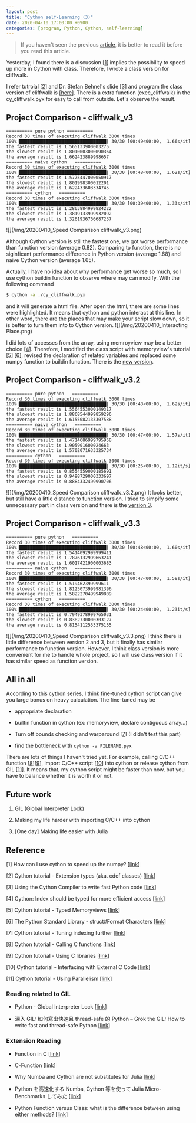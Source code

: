 ```yaml
---
layout: post
title: "Cython self-Learning (3)"
date: 2020-04-10 17:00:00 +0900
categories: [program, Python, Cython, self-learning]
---
```

> If you haven't seen the previous [article](https://champdbg.github.io/program/python/cython/self-learning/Cython-Self-Study2/), it is better to read it before you read this article.

Yesterday, I found there is a discussion [[1](https://stackoverflow.com/questions/49090448/how-can-i-use-cython-to-speed-up-the-numpy)] implies the possibility to speed up more in Cython with class. Therefore, I wrote a class version for cliffwalk.

I refer tutroial [[2](https://cython.readthedocs.io/en/latest/src/tutorial/cdef_classes.html)] and Dr. Stefan Behnel's slide [[3](http://www.behnel.de/cython200910/talk.html)] and program the class version of cliffwalk is [[here](https://github.com/ChampDBG/PlayGround/tree/master/cython/cliffwalk_v3)]. There is a extra function (exec_cliffwalk) in the cy_cliffwalk.pyx for easy to call from outside. Let's observe the result.

## Project Comparison - cliffwalk_v3
``` 
========== pure python ==========
Record 30 times of executing cliffwalk 3000 times
100%|█████████████████████████████████| 30/30 [00:49<00:00,  1.66s/it]
the fastest result is 1.565133900003275
the slowest result is 1.8010003000090364
the average result is 1.662423889998657
========== naive cython   ==========
Record 30 times of executing cliffwalk 3000 times
100%|█████████████████████████████████| 30/30 [00:48<00:00,  1.62s/it]
the fastest result is 1.5775447000050917
the slowest result is 1.801998300012201
the average result is 1.622433603334745
========== cython   ==========
Record 30 times of executing cliffwalk 3000 times
100%|█████████████████████████████████| 30/30 [00:39<00:00,  1.33s/it]
the fastest result is 1.2863884999824222
the slowest result is 1.3819133999932092
the average result is 1.3261936766687237
```
![](/img/20200410_Speed Comparison cliffwalk_v3.png)

Although Cython version is still the fastest one, we got worse performance than function version (average 0.82). Comparing to function, there is no siginficant performance difference in Python version (average 1.68) and naive Cython version (average 1.65).

Actually, I have no idea about why performance get worse so much, so I use cython buildin function to observe where may can modify. With the following command
```bash
$ cython -a ./cy_cliffwalk.pyx
```

and it will generate a html file. After open the html, there are some lines were highlighted. It means that cython and python interact at this line. In other word, there are the places that may make your script slow down, so it is better to turn them into to Cython version. 
![](/img/20200410_Interacting Place.png)

I did lots of accesses from the array, using memroyview may be a better choice [[4](https://stackoverflow.com/questions/50086564/cython-index-should-be-typed-for-more-efficient-access)]. Therefore, I modified the class script with memoryview's tutorial [[5](http://docs.cython.org/en/latest/src/userguide/memoryviews.html)] [[6](https://docs.python.org/3/library/struct.html#format-characters)], revised the declaration of related variables and replaced some numpy function to buildin function. There is the [new version](https://github.com/ChampDBG/PlayGround/blob/master/cython/cliffwalk_v3/cy_cliffwalk_v2.pyx).

## Project Comparison - cliffwalk_v3.2
```
========== pure python   ==========
Record 30 times of executing cliffwalk 3000 times
100%|█████████████████████████████████| 30/30 [00:48<00:00,  1.62s/it]
the fastest result is 1.5564553000149317
the slowest result is 1.8868544999859296
the average result is 1.6155082133307588
========== naive cython   ==========
Record 30 times of executing cliffwalk 3000 times
100%|█████████████████████████████████| 30/30 [00:47<00:00,  1.57s/it]
the fastest result is 1.4714686999795958
the slowest result is 1.905901600024663
the average result is 1.5702071633325734
========== cython   ==========
Record 30 times of executing cliffwalk 3000 times
100%|█████████████████████████████████| 30/30 [00:26<00:00,  1.12it/s]
the fastest result is 0.8554559000185691
the slowest result is 0.9498729000333697
the average result is 0.8884332499990706
```
![](/img/20200410_Speed Comparison cliffwalk_v3.2.png)
It looks better, but still have a little distance to function version. I tried to simpify some unnecessary part in class version and there is the [version 3](https://github.com/ChampDBG/PlayGround/blob/master/cython/cliffwalk_v3/cy_cliffwalk_v3.pyx).

## Project Comparison - cliffwalk_v3.3
```
========== pure python   ==========
Record 30 times of executing cliffwalk 3000 times
100%|█████████████████████████████████| 30/30 [00:48<00:00,  1.60s/it]
the fastest result is 1.5414092999999411
the slowest result is 1.7876132999663241
the average result is 1.6017421900003683
========== naive cython   ==========
Record 30 times of executing cliffwalk 3000 times
100%|█████████████████████████████████| 30/30 [00:47<00:00,  1.58s/it]
the fastest result is 1.519462399999611
the slowest result is 1.8125073999981396
the average result is 1.5822270499949809
========== cython   ==========
Record 30 times of executing cliffwalk 3000 times
100%|█████████████████████████████████| 30/30 [00:24<00:00,  1.23it/s]
the fastest result is 0.7949378999765031
the slowest result is 0.8382730000303127
the average result is 0.8154112533375155
```
![](/img/20200410_Speed Comparison cliffwalk_v3.3.png)
I think there is little difference between version 2 and 3, but it finally has similar performance to function version. However, I think class version is more convenient for me to handle whole project, so I will use class version if it has similar speed as function version.

## All in all
According to this cython series, I think fine-tuned cython script can give you large bonus on heavy calculation. The fine-tuned may be
* appropriate declaration

* builtin function in cython (ex: memoryview, declare contiguous array...)

* Turn off bounds checking and warparound [[7](https://cython.readthedocs.io/en/latest/src/tutorial/numpy.html#tuning-indexing-further)] (I didn't test this part)

* find the bottleneck with ```cython -a FILENAME.pyx```

There are lots of things I haven't tried yet. For example, calling C/C++ function [[8](https://cython.readthedocs.io/en/latest/src/tutorial/external.html)][[9](https://cython.readthedocs.io/en/latest/src/tutorial/clibraries.html)], import C/C++ script [[10](https://cython.readthedocs.io/en/latest/src/userguide/external_C_code.html)] into cython or release cython from GIL [[11](https://cython.readthedocs.io/en/latest/src/userguide/parallelism.html)]. It means that, my cython script might be faster than now, but you have to balance whether it is worth it or not.

## Future work
1. GIL (Global Interpreter Lock)

2. Making my life harder with importing C/C++ into cython

3. [One day] Making life easier with Julia 

## Reference
[1] How can I use cython to speed up the numpy? [[link](https://stackoverflow.com/questions/49090448/how-can-i-use-cython-to-speed-up-the-numpy)]

[2] Cython tutorial - Extension types (aka. cdef classes) [[link](https://cython.readthedocs.io/en/latest/src/tutorial/cdef_classes.html)]

[3] Using the Cython Compiler to write fast Python code [[link](http://www.behnel.de/cython200910/talk.html)]

[4] Cython: Index should be typed for more efficient access [[link](https://stackoverflow.com/questions/50086564/cython-index-should-be-typed-for-more-efficient-access)]

[5] Cython tutorial - Typed Memoryviews [[link](http://docs.cython.org/en/latest/src/userguide/memoryviews.html)]

[6] The Python Standard Library - struct#Format Characters [[link](https://docs.python.org/3/library/struct.html#format-characters)]

[7] Cython tutorial - Tuning indexing further [[link](https://cython.readthedocs.io/en/latest/src/tutorial/numpy.html#tuning-indexing-further)]

[8] Cython tutorial - Calling C functions [[link](https://cython.readthedocs.io/en/latest/src/tutorial/external.html)]

[9] Cython tutorial - Using C libraries [[link](https://cython.readthedocs.io/en/latest/src/tutorial/clibraries.html)]

[10] Cython tutorial - Interfacing with External C Code [[link](https://cython.readthedocs.io/en/latest/src/userguide/external_C_code.html)]

[11] Cython tutorial - Using Parallelism [[link](https://cython.readthedocs.io/en/latest/src/userguide/parallelism.html)]

### Reading related to GIL
* Python - Global Interpreter Lock [[link](https://wiki.python.org/moin/GlobalInterpreterLock)]

* 深入 GIL: 如何寫出快速且 thread-safe 的 Python – Grok the GIL: How to write fast and thread-safe Python [[link](https://blog.louie.lu/2017/05/19/%E6%B7%B1%E5%85%A5-gil-%E5%A6%82%E4%BD%95%E5%AF%AB%E5%87%BA%E5%BF%AB%E9%80%9F%E4%B8%94-thread-safe-%E7%9A%84-python-grok-the-gil-how-to-write-fast-and-thread-safe-python/)]

### Extension Reading
* Function in C [[link](https://www.geeksforgeeks.org/functions-in-c/)]

* C-Function [[link](https://fresh2refresh.com/c-programming/c-function/)]

* Why Numba and Cython are not substitutes for Julia [[link](http://www.stochasticlifestyle.com/why-numba-and-cython-are-not-substitutes-for-julia/)]

* Python を高速化する Numba, Cython 等を使って Julia Micro-Benchmarks してみた [[link](https://qiita.com/yniji/items/b7acffa02f03a94882e5)]

* Python Function versus Class: what is the difference between using either methods? [[link](https://www.quora.com/Python-Function-versus-Class-what-is-the-difference-between-using-either-methods)]